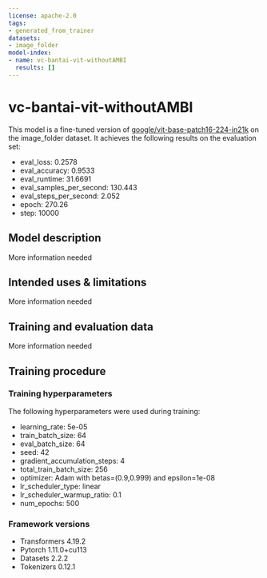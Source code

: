 ```yaml
---
license: apache-2.0
tags:
- generated_from_trainer
datasets:
- image_folder
model-index:
- name: vc-bantai-vit-withoutAMBI
  results: []
---
```


<!-- This model card has been generated automatically according to the information the Trainer had access to. You
should probably proofread and complete it, then remove this comment. -->

# vc-bantai-vit-withoutAMBI

This model is a fine-tuned version of [google/vit-base-patch16-224-in21k](https://huggingface.co/google/vit-base-patch16-224-in21k) on the image_folder dataset.
It achieves the following results on the evaluation set:
- eval_loss: 0.2578
- eval_accuracy: 0.9533
- eval_runtime: 31.6691
- eval_samples_per_second: 130.443
- eval_steps_per_second: 2.052
- epoch: 270.26
- step: 10000

## Model description

More information needed

## Intended uses & limitations

More information needed

## Training and evaluation data

More information needed

## Training procedure

### Training hyperparameters

The following hyperparameters were used during training:
- learning_rate: 5e-05
- train_batch_size: 64
- eval_batch_size: 64
- seed: 42
- gradient_accumulation_steps: 4
- total_train_batch_size: 256
- optimizer: Adam with betas=(0.9,0.999) and epsilon=1e-08
- lr_scheduler_type: linear
- lr_scheduler_warmup_ratio: 0.1
- num_epochs: 500

### Framework versions

- Transformers 4.19.2
- Pytorch 1.11.0+cu113
- Datasets 2.2.2
- Tokenizers 0.12.1

